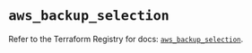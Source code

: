 # `aws_backup_selection`

Refer to the Terraform Registry for docs: [`aws_backup_selection`](https://registry.terraform.io/providers/hashicorp/aws/6.6.0/docs/resources/backup_selection).
